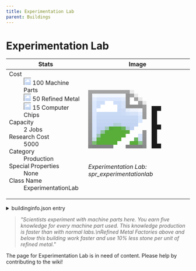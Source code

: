 ```yaml
---
title: Experimentation Lab
parent: Buildings
---
```

# Experimentation Lab

[//]: # (Pre-generated content)
<table><thead><tr><th>Stats</th><th>Image</th></tr></thead><tbody><tr><td><dl><dt>Cost</dt><dd><div class="resource-icon"><img style="object-position: -795px -761px;" src="https://tfe2-wiki.github.io/assets/sprites.png"></div> 100 Machine Parts<br><div class="resource-icon"><img style="object-position: -795px -775px;" src="https://tfe2-wiki.github.io/assets/sprites.png"></div> 50 Refined Metal<br><div class="resource-icon"><img style="object-position: -526px -523px;" src="https://tfe2-wiki.github.io/assets/sprites.png"></div> 15 Computer Chips</dd><dt>Capacity</dt><dd>2 Jobs</dd><dt>Research Cost</dt><dd>5000</dd><dt>Category</dt><dd>Production</dd><dt>Special Properties</dt><dd>None</dd><dt>Class Name</dt><dd>ExperimentationLab</dd></dl></td><td><style>.building-image {width: 200px;height: 200px;overflow: hidden;position: relative;}.building-image img {image-rendering: pixelated;object-fit: none;transform: scale(10);transform-origin: left top;position: absolute;left: 0;top: 0;}.resource-image {width: 200px;height: 200px;overflow: hidden;position: relative;}.resource-image img {image-rendering: pixelated;object-fit: none;transform: scale(20);transform-origin: left top;position: absolute;left: 0;top: 0;}.building-icon {width: 20px;height: 20px;overflow: hidden;position: relative;display: inline-block;}.building-icon img {image-rendering: pixelated;object-fit: none;transform: scale(1);transform-origin: left top;position: absolute;left: 0;top: 0;}.resource-icon {width: 20px;height: 20px;overflow: hidden;position: relative;display: inline-block;}.resource-icon img {image-rendering: pixelated;object-fit: none;transform: scale(2);transform-origin: left top;position: absolute;left: 0;top: 0;}</style><div class="building-image"><img style="object-position: -46px -922px;" src="https://tfe2-wiki.github.io/assets/sprites.png" alt="Experimentation Lab Back"><img style="object-position: -24px -922px;" src="https://tfe2-wiki.github.io/assets/sprites.png" alt="Experimentation Lab"></div><i>Experimentation Lab: spr_experimentationlab</i></td></tr></tbody></table><details><summary>buildinginfo.json entry</summary>```json
	{
    "className": "ExperimentationLab",
    "food": 0,
    "wood": 0,
    "stone": 0,
    "computerChips": 15,
    "machineParts": 100,
    "refinedMetal": 50,
    "knowledge": 5000,
    "category": "Production",
    "unlockedByDefault": false,
    "specialInfo": [],
    "jobs": 2,
    "tooltipBottomIconInfo": [
        {
            "texture": "spr_bonusrange_topbottom"
        }
    ]
}
	```</details><blockquote><i>"Scientists experiment with machine parts here. You earn five knowledge for every machine part used. This knowledge production is faster than with normal labs.\nRefined Metal Factories above and below this building work faster and use 10% less stone per unit of refined metal."</i></blockquote>

The page for Experimentation Lab is in need of content. Please help by contributing to the wiki!
